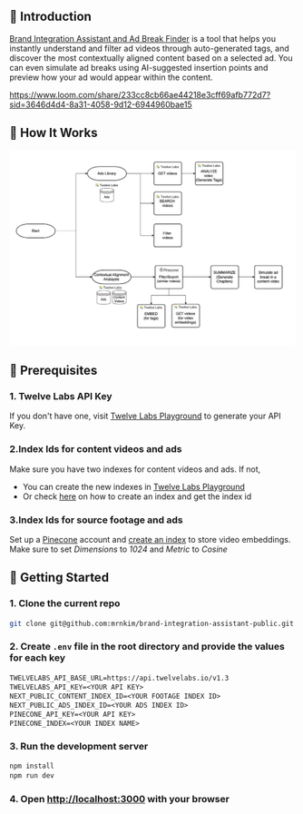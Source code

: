 ## 👋 Introduction

[Brand Integration Assistant and Ad Break Finder](https://brand-integration-assistant-public.vercel.app/ads-library) is a tool that helps you instantly understand and filter ad videos through auto-generated tags, and discover the most contextually aligned content based on a selected ad. You can even simulate ad breaks using AI-suggested insertion points and preview how your ad would appear within the content.

https://www.loom.com/share/233cc8cb66ae44218e3cff69afb772d7?sid=3646d4d4-8a31-4058-9d12-6944960bae15
## 🧱 How It Works

![alt text](/public/howItWorks.png)

## 🚀 Prerequisites

### 1. Twelve Labs API Key

If you don't have one, visit [Twelve Labs Playground](https://playground.twelvelabs.io/) to generate your API Key.

### 2.Index Ids for content videos and ads

Make sure you have two indexes for content videos and ads. If not,

- You can create the new indexes in [Twelve Labs Playground](https://playground.twelvelabs.io/)
- Or check [here](https://docs.twelvelabs.io/docs/create-indexes) on how to create an index and get the index id

### 3.Index Ids for source footage and ads

Set up a [Pinecone](https://www.pinecone.io/) account and [create an index](https://docs.informatica.com/integration-cloud/application-integration/current-version/simple-rag-consumption-with-pinecone/introduction-to-simple-rag-consumption-with-pinecone-recipe/prerequisites-for-creating-an-index-in-pinecone.html) to store video embeddings.
Make sure to set _Dimensions_ to _1024_ and _Metric_ to _Cosine_

## 🔑 Getting Started

### 1. Clone the current repo

```sh
git clone git@github.com:mrnkim/brand-integration-assistant-public.git
```

### 2. Create `.env` file in the root directory and provide the values for each key

```
TWELVELABS_API_BASE_URL=https://api.twelvelabs.io/v1.3
TWELVELABS_API_KEY=<YOUR API KEY>
NEXT_PUBLIC_CONTENT_INDEX_ID=<YOUR FOOTAGE INDEX ID>
NEXT_PUBLIC_ADS_INDEX_ID=<YOUR ADS INDEX ID>
PINECONE_API_KEY=<YOUR API KEY>
PINECONE_INDEX=<YOUR INDEX NAME>
```

### 3. Run the development server

```bash
npm install
npm run dev
```

### 4. Open [http://localhost:3000](http://localhost:3000) with your browser
